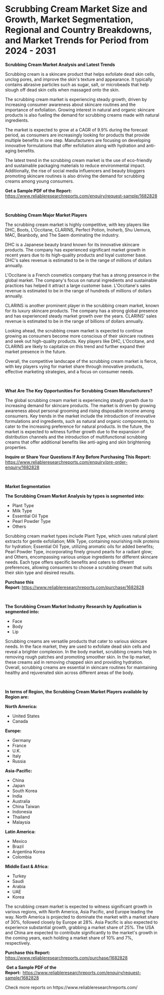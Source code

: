<p><h1>Scrubbing Cream Market Size and Growth, Market Segmentation, Regional and Country Breakdowns, and Market Trends for Period from 2024 -  2031</h1></p><p><strong>Scrubbing Cream Market Analysis and Latest Trends</strong></p>
<p><p>Scrubbing cream is a skincare product that helps exfoliate dead skin cells, unclog pores, and improve the skin's texture and appearance. It typically contains abrasive particles such as sugar, salt, or microbeads that help slough off dead skin cells when massaged onto the skin.</p><p>The scrubbing cream market is experiencing steady growth, driven by increasing consumer awareness about skincare routines and the importance of exfoliation. Growing interest in natural and organic skincare products is also fueling the demand for scrubbing creams made with natural ingredients.</p><p>The market is expected to grow at a CAGR of 9.9% during the forecast period, as consumers are increasingly looking for products that provide multiple benefits in one step. Manufacturers are focusing on developing innovative formulations that offer exfoliation along with hydration and anti-aging benefits.</p><p>The latest trend in the scrubbing cream market is the use of eco-friendly and sustainable packaging materials to reduce environmental impact. Additionally, the rise of social media influencers and beauty bloggers promoting skincare routines is also driving the demand for scrubbing creams among young consumers.</p></p>
<p><strong>Get a Sample PDF of the Report:&nbsp;</strong> <a href="https://www.reliableresearchreports.com/enquiry/request-sample/1682828">https://www.reliableresearchreports.com/enquiry/request-sample/1682828</a></p>
<p>&nbsp;</p>
<p><strong>Scrubbing Cream Major Market Players</strong></p>
<p><p>The scrubbing cream market is highly competitive, with key players like DHC, Boots, L'Occitane, CLARINS, Perfect Potion, Inoherb, Shu Uemura, MAC, Beanbody, and The Saem dominating the industry. </p><p>DHC is a Japanese beauty brand known for its innovative skincare products. The company has experienced significant market growth in recent years due to its high-quality products and loyal customer base. DHC's sales revenue is estimated to be in the range of millions of dollars annually.</p><p>L'Occitane is a French cosmetics company that has a strong presence in the global market. The company's focus on natural ingredients and sustainable practices has helped it attract a large customer base. L'Occitane's sales revenue is estimated to be in the range of hundreds of millions of dollars annually.</p><p>CLARINS is another prominent player in the scrubbing cream market, known for its luxury skincare products. The company has a strong global presence and has experienced steady market growth over the years. CLARINS' sales revenue is estimated to be in the range of billions of dollars annually.</p><p>Looking ahead, the scrubbing cream market is expected to continue growing as consumers become more conscious of their skincare routines and seek out high-quality products. Key players like DHC, L'Occitane, and CLARINS are likely to capitalize on this trend and further expand their market presence in the future. </p><p>Overall, the competitive landscape of the scrubbing cream market is fierce, with key players vying for market share through innovative products, effective marketing strategies, and a focus on consumer needs.</p></p>
<p>&nbsp;</p>
<p><strong>What Are The Key Opportunities For Scrubbing Cream Manufacturers?</strong></p>
<p><p>The global scrubbing cream market is experiencing steady growth due to increasing demand for skincare products. The market is driven by growing awareness about personal grooming and rising disposable income among consumers. Key trends in the market include the introduction of innovative formulations and ingredients, such as natural and organic components, to cater to the increasing preference for natural products. In the future, the market is expected to witness further growth due to the expansion of distribution channels and the introduction of multifunctional scrubbing creams that offer additional benefits like anti-aging and skin brightening properties.</p></p>
<p><strong>Inquire or Share Your Questions If Any Before Purchasing This Report:</strong> <a href="https://www.reliableresearchreports.com/enquiry/pre-order-enquiry/1682828">https://www.reliableresearchreports.com/enquiry/pre-order-enquiry/1682828</a></p>
<p>&nbsp;</p>
<p><strong>Market Segmentation</strong></p>
<p><strong>The Scrubbing Cream Market Analysis by types is segmented into:</strong></p>
<p><ul><li>Plant Type</li><li>Milk Type</li><li>Essential Oil Type</li><li>Pearl Powder Type</li><li>Others</li></ul></p>
<p><p>Scrubbing cream market types include Plant Type, which uses natural plant extracts for gentle exfoliation; Milk Type, containing nourishing milk proteins for hydration; Essential Oil Type, utilizing aromatic oils for added benefits; Pearl Powder Type, incorporating finely ground pearls for a radiant glow; and Others, encompassing various unique ingredients for different skincare needs. Each type offers specific benefits and caters to different preferences, allowing consumers to choose a scrubbing cream that suits their skin type and desired results.</p></p>
<p><strong>Purchase this Report:&nbsp;</strong><a href="https://www.reliableresearchreports.com/purchase/1682828">https://www.reliableresearchreports.com/purchase/1682828</a></p>
<p>&nbsp;</p>
<p><strong>The Scrubbing Cream Market Industry Research by Application is segmented into:</strong></p>
<p><ul><li>Face</li><li>Body</li><li>Lip</li></ul></p>
<p><p>Scrubbing creams are versatile products that cater to various skincare needs. In the face market, they are used to exfoliate dead skin cells and reveal a brighter complexion. In the body market, scrubbing creams help in removing rough patches and promoting smoother skin. In the lip market, these creams aid in removing chapped skin and providing hydration. Overall, scrubbing creams are essential in skincare routines for maintaining healthy and rejuvenated skin across different areas of the body.</p></p>
<p>&nbsp;</p>
<p><strong>In terms of Region, the Scrubbing Cream Market Players available by Region are:</strong></p>
<p>
    <p> <strong> North America: </strong>
        <ul>
            <li>United States</li>
            <li>Canada</li>
        </ul>
        </p> 
    <p> <strong> Europe: </strong>
        <ul>
            <li>Germany</li>
            <li>France</li>
            <li>U.K.</li>
            <li>Italy</li>
            <li>Russia</li>
        </ul>
        </p> 
    <p> <strong> Asia-Pacific: </strong>
        <ul>
            <li>China</li>
            <li>Japan</li>
            <li>South Korea</li>
            <li>India</li>
            <li>Australia</li>
            <li>China Taiwan</li>
            <li>Indonesia</li>
            <li>Thailand</li>
            <li>Malaysia</li>
        </ul>
        </p> 
    <p> <strong> Latin America: </strong>
        <ul>
            <li>Mexico</li>
            <li>Brazil</li>
            <li>Argentina Korea</li>
            <li>Colombia</li>
        </ul>
        </p> 
    <p> <strong> Middle East & Africa: </strong>
        <ul>
            <li>Turkey</li>
            <li>Saudi</li>
            <li>Arabia</li>
            <li>UAE</li>
            <li>Korea</li>
        </ul>
    </p>
    </p>
<p><p>The scrubbing cream market is expected to witness significant growth in various regions, with North America, Asia Pacific, and Europe leading the way. North America is projected to dominate the market with a market share of 30%, followed closely by Europe at 28%. Asia Pacific is also expected to experience substantial growth, grabbing a market share of 25%. The USA and China are expected to contribute significantly to the market's growth in the coming years, each holding a market share of 10% and 7%, respectively.</p></p>
<p><strong>Purchase this Report: </strong><a href="https://www.reliableresearchreports.com/purchase/1682828">https://www.reliableresearchreports.com/purchase/1682828</a></p>
<p>&nbsp;<strong>Get a Sample PDF of the Report:&nbsp;&nbsp;</strong><a href="https://www.reliableresearchreports.com/enquiry/request-sample/1682828">https://www.reliableresearchreports.com/enquiry/request-sample/1682828</a></p>
<p><strong></strong></p>
<p>Check more reports on https://www.reliableresearchreports.com/</p>